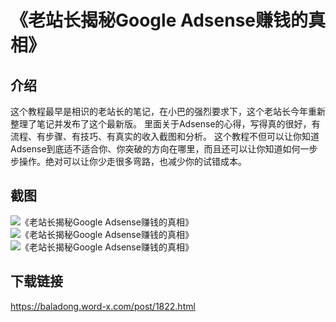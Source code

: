 # 《老站长揭秘Google Adsense赚钱的真相》
## 介绍
这个教程最早是相识的老站长的笔记，在小巴的强烈要求下，这个老站长今年重新整理了笔记并发布了这个最新版。
里面关于Adsense的心得，写得真的很好，有流程、有步骤、有技巧、有真实的收入截图和分析。
这个教程不但可以让你知道Adsense到底适不适合你、你突破的方向在哪里，而且还可以让你知道如何一步步操作。绝对可以让你少走很多弯路，也减少你的试错成本。
## 截图
![《老站长揭秘Google Adsense赚钱的真相》](https://www.baladong.com/wp-content/uploads/2021/07/Image-001-11-03-001.png)
![《老站长揭秘Google Adsense赚钱的真相》](https://www.baladong.com/wp-content/uploads/2021/07/Image-001-11-15-001.png)
![《老站长揭秘Google Adsense赚钱的真相》](https://www.baladong.com/wp-content/uploads/2021/07/Image-001-11-40-001.png)
## 下载链接
https://baladong.word-x.com/post/1822.html
